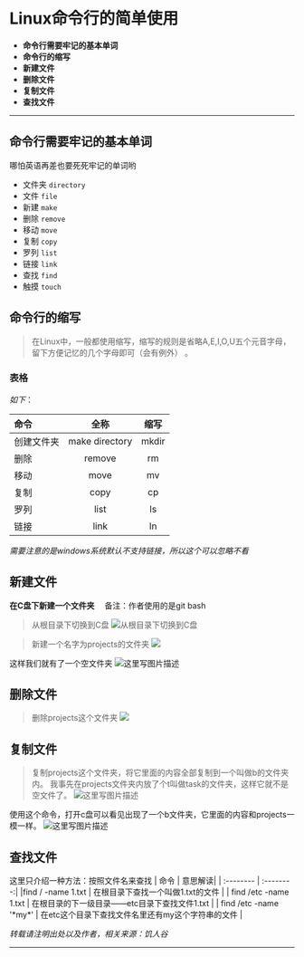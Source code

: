 # Linux命令行的简单使用



- **命令行需要牢记的基本单词**
- **命令行的缩写**
- **新建文件**
- **删除文件**
- **复制文件**
- **查找文件**


-------------------

## 命令行需要牢记的基本单词
哪怕英语再差也要死死牢记的单词哟

 - 文件夹    `directory` 
 - 文件    `file` 
 - 新建   `make`
 - 删除   `remove`
 - 移动   `move`
 - 复制    `copy`
 - 罗列    `list`
 - 链接    `link`
 - 查找    `find`
 - 触摸    `touch`

## 命令行的缩写

> 在Linux中，一般都使用缩写，缩写的规则是省略A,E,I,O,U五个元音字母，留下方便记忆的几个字母即可（会有例外）  。


### 表格

*如下*：

| 命令      |    全称 | 缩写  |
| :-------- | :--------:| :--: |
|创建文件夹  | make directory | mkdir   |
| 删除     |   remove |  rm  |
| 移动     |    move | mv  |
| 复制     |    copy | cp  |
| 罗列     |    list | ls  |
| 链接     |    link | ln  |

*需要注意的是windows系统默认不支持链接，所以这个可以忽略不看*

## 新建文件


**在C盘下新建一个文件夹**　
备注：作者使用的是git bash
> 从根目录下切换到C盘
![从根目录下切换到C盘](http://img.blog.csdn.net/20170805234204486?watermark/2/text/aHR0cDovL2Jsb2cuY3Nkbi5uZXQvaHVhbHVodWFsdQ==/font/5a6L5L2T/fontsize/400/fill/I0JBQkFCMA==/dissolve/70/gravity/SouthEast)

> 新建一个名字为projects的文件夹
![](http://img.blog.csdn.net/20170805234426507?watermark/2/text/aHR0cDovL2Jsb2cuY3Nkbi5uZXQvaHVhbHVodWFsdQ==/font/5a6L5L2T/fontsize/400/fill/I0JBQkFCMA==/dissolve/70/gravity/SouthEast)

这样我们就有了一个空文件夹
![这里写图片描述](http://img.blog.csdn.net/20170805234642528?watermark/2/text/aHR0cDovL2Jsb2cuY3Nkbi5uZXQvaHVhbHVodWFsdQ==/font/5a6L5L2T/fontsize/400/fill/I0JBQkFCMA==/dissolve/70/gravity/SouthEast)


## 删除文件
> 删除projects这个文件夹
![](http://img.blog.csdn.net/20170805234919586?watermark/2/text/aHR0cDovL2Jsb2cuY3Nkbi5uZXQvaHVhbHVodWFsdQ==/font/5a6L5L2T/fontsize/400/fill/I0JBQkFCMA==/dissolve/70/gravity/SouthEast)

## 复制文件
> 复制projects这个文件夹，将它里面的内容全部复制到一个叫做b的文件夹内。
> 我事先在projects文件夹内放了个t叫做task的文件夹，这样它就不是空文件了。
![这里写图片描述](http://img.blog.csdn.net/20170805235532869?watermark/2/text/aHR0cDovL2Jsb2cuY3Nkbi5uZXQvaHVhbHVodWFsdQ==/font/5a6L5L2T/fontsize/400/fill/I0JBQkFCMA==/dissolve/70/gravity/SouthEast)

使用这个命令，打开c盘可以看见出现了一个b文件夹，它里面的内容和projects一模一样。
![这里写图片描述](http://img.blog.csdn.net/20170805235652237?watermark/2/text/aHR0cDovL2Jsb2cuY3Nkbi5uZXQvaHVhbHVodWFsdQ==/font/5a6L5L2T/fontsize/400/fill/I0JBQkFCMA==/dissolve/70/gravity/SouthEast)

## 查找文件
这里只介绍一种方法：按照文件名来查找
| 命令      |    意思解读| 
| :-------- | :--------:| 
|find / -name 1.txt  | 在根目录下查找一个叫做1.txt的文件 | 
| find /etc -name 1.txt    |  在根目录的下一级目录——etc目录下查找文件1.txt | 
| find /etc -name '\*my*'     |    在etc这个目录下查找文件名里还有my这个字符串的文件 | 

*转载请注明出处以及作者，相关来源：饥人谷*

---------

[1]: http://math.stackexchange.com/
[2]: https://github.com/jmcmanus/pagedown-extra "Pagedown Extra"
[3]: http://meta.math.stackexchange.com/questions/5020/mathjax-basic-tutorial-and-quick-reference
[4]: http://bramp.github.io/js-sequence-diagrams/
[5]: http://adrai.github.io/flowchart.js/
[6]: https://github.com/benweet/stackedit
